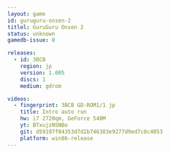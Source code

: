 ```yaml
---
layout: game
id: guruguru-onsen-2
titlel: GuruGuru Onsen 2
status: unknown
gamedb-issue: 0

releases:
  - id: 3BCB
    region: jp
    version: 1.005
    discs: 1
    medium: gdrom

videos:
  - fingerprint: 3BCB GD-ROM1/1 jp
    title: Intro auto run
    hw: i7 2720qm, GeForce 540M
    yt: BTxujzNSNBo
    git: d59197f84353d7d2b746383e9277d9ed7c8c4053
    platform: win86-release
---
```


